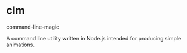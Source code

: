 # clm
command-line-magic

A command line utility written in Node.js intended for producing simple animations.
